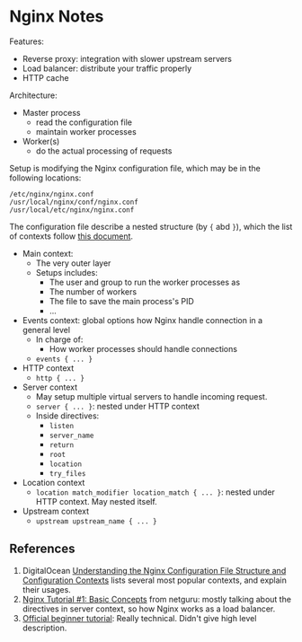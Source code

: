 # Nginx Notes

Features:

+ Reverse proxy: integration with slower upstream servers
+ Load balancer: distribute your traffic properly
+ HTTP cache

Architecture:

+ Master process
	+ read the configuration file
	+ maintain worker processes
+ Worker(s)
	+ do the actual processing of requests

Setup is modifying the Nginx configuration file, which may be in the following locations:

```
/etc/nginx/nginx.conf
/usr/local/nginx/conf/nginx.conf
/usr/local/etc/nginx/nginx.conf
```

The configuration file describe a nested structure (by `{` abd `}`), which the list of contexts follow [this document](http://nginx.org/en/docs/dirindex.html).

+ Main context: 
	+ The very outer layer
	+ Setups includes:
		+ The user and group to run the worker processes as
		+ The number of workers
		+ The file to save the main process's PID
		+ ...
+ Events context: global options how Nginx handle connection in a general level
	+ In charge of:
		+ How worker processes should handle connections
	+ `events { ... }`
+ HTTP context 
	+ `http { ... }`
+ Server context 
	+ May setup multiple virtual servers to handle incoming request.
	+ `server { ... }`: nested under HTTP context
	+ Inside directives:
		+ `listen`
		+ `server_name`
		+ `return`
		+ `root`
		+ `location`
		+ `try_files`
+ Location context 
	+ `location match_modifier location_match { ... }`: nested under HTTP context. May nested itself.
+ Upstream context 
	+ `upstream upstream_name { ... }`

## References

1. DigitalOcean [Understanding the Nginx Configuration File Structure and Configuration Contexts](https://www.digitalocean.com/community/tutorials/understanding-the-nginx-configuration-file-structure-and-configuration-contexts) lists several most popular contexts, and explain their usages.
1. [Nginx Tutorial #1: Basic Concepts](https://www.netguru.co/codestories/nginx-tutorial-basics-concepts) from netguru: mostly talking about the directives in server context, so how Nginx works as a load balancer.
1. [Official beginner tutorial](http://nginx.org/en/docs/beginners_guide.html): Really technical. Didn't give high level description.